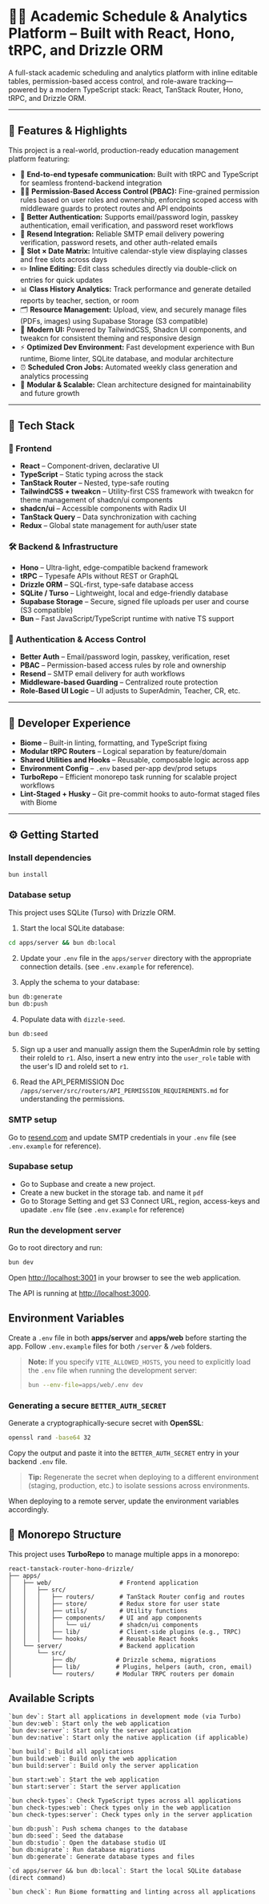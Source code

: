 # 🧑‍🏫 Academic Schedule & Analytics Platform – Built with React, Hono, tRPC, and Drizzle ORM

A full-stack academic scheduling and analytics platform with inline editable tables, permission-based access control, and role-aware tracking—powered by a modern TypeScript stack: React, TanStack Router, Hono, tRPC, and Drizzle ORM.

---

## 🌟 Features & Highlights

This project is a real-world, production-ready education management platform featuring:

- 🔄 **End-to-end typesafe communication:** Built with tRPC and TypeScript for seamless frontend-backend integration  
- 🧑‍🏫 **Permission-Based Access Control (PBAC):** Fine-grained permission rules based on user roles and ownership, enforcing scoped access with middleware guards to protect routes and API endpoints  
- 🔐 **Better Authentication:** Supports email/password login, passkey authentication, email verification, and password reset workflows  
- 📨 **Resend Integration:** Reliable SMTP email delivery powering verification, password resets, and other auth-related emails  
- 📅 **Slot × Date Matrix:** Intuitive calendar-style view displaying classes and free slots across days  
- ✏️ **Inline Editing:** Edit class schedules directly via double-click on entries for quick updates  
- 📊 **Class History Analytics:** Track performance and generate detailed reports by teacher, section, or room  
- 🗂️ **Resource Management:** Upload, view, and securely manage files (PDFs, images) using Supabase Storage (S3 compatible)  
- 🎨 **Modern UI:** Powered by TailwindCSS, Shadcn UI components, and tweakcn for consistent theming and responsive design  
- ⚡ **Optimized Dev Environment:** Fast development experience with Bun runtime, Biome linter, SQLite database, and modular architecture  
- ⏰ **Scheduled Cron Jobs:** Automated weekly class generation and analytics processing  
- 🧩 **Modular & Scalable:** Clean architecture designed for maintainability and future growth  

---

## 🔧 Tech Stack

### 🧱 Frontend

- **React** – Component-driven, declarative UI  
- **TypeScript** – Static typing across the stack  
- **TanStack Router** – Nested, type-safe routing  
- **TailwindCSS + tweakcn** – Utility-first CSS framework with tweakcn for theme management of shadcn/ui components
- **shadcn/ui** – Accessible components with Radix UI
- **TanStack Query** – Data synchronization with caching  
- **Redux** – Global state management for auth/user state  

### 🛠 Backend & Infrastructure

- **Hono** – Ultra-light, edge-compatible backend framework  
- **tRPC** – Typesafe APIs without REST or GraphQL  
- **Drizzle ORM** – SQL-first, type-safe database access  
- **SQLite / Turso** – Lightweight, local and edge-friendly database  
- **Supabase Storage** – Secure, signed file uploads per user and course (S3 compatible)
- **Bun** – Fast JavaScript/TypeScript runtime with native TS support  

### 🔐 Authentication & Access Control

- **Better Auth** – Email/password login, passkey, verification, reset  
- **PBAC** – Permission-based access rules by role and ownership  
- **Resend** – SMTP email delivery for auth workflows  
- **Middleware-based Guarding** – Centralized route protection  
- **Role-Based UI Logic** – UI adjusts to SuperAdmin, Teacher, CR, etc.  

---

## 🧪 Developer Experience

- **Biome** – Built-in linting, formatting, and TypeScript fixing  
- **Modular tRPC Routers** – Logical separation by feature/domain  
- **Shared Utilities and Hooks** – Reusable, composable logic across app  
- **Environment Config** – `.env` based per-app dev/prod setups  
- **TurboRepo** – Efficient monorepo task running for scalable project workflows  
- **Lint-Staged + Husky** – Git pre-commit hooks to auto-format staged files with Biome  

---

## ⚙️ Getting Started

### Install dependencies

```bash
bun install
```

### Database setup
This project uses SQLite (Turso) with Drizzle ORM.

1. Start the local SQLite database:

```bash
cd apps/server && bun db:local
```

2. Update your `.env` file in the `apps/server` directory with the appropriate connection details. (see `.env.example` for reference).

3. Apply the schema to your database:

```bash
bun db:generate
bun db:push
```
4. Populate data with `dizzle-seed`. 

```bash
bun db:seed
```

5. Sign up a user and manually assign them the SuperAdmin role by setting their roleId to `r1`. Also, insert a new entry into the `user_role` table with the user's ID and roleId set to `r1`.

6. Read the API_PERMISSION Doc `/apps/server/src/routers/API_PERMISSION_REQUIREMENTS.md` for understanding the permissions.

### SMTP setup
Go to [resend.com](https://resend.com) and update SMTP credentials in your `.env` file (see `.env.example` for reference).

### Supabase setup
- Go to Supbase and create a new project.
- Create a new bucket in the storage tab. and name it `pdf`
- Go to Storage Setting and get S3 Connect URL, region, access-keys and upadate `.env` file (see `.env.example` for reference)

### Run the development server
Go to root directory and run: 
```bash
bun dev
```


Open [http://localhost:3001](http://localhost:3001) in your browser to see the web application.

The API is running at [http://localhost:3000](http://localhost:3000).

## Environment Variables

Create a `.env` file in both **apps/server** and **apps/web** before starting the app. Follow `.env.example` files for both `/server` & `/web` folders.


> **Note:** If you specify `VITE_ALLOWED_HOSTS`, you need to explicitly load the `.env` file when running the development server:
>
> ```bash
> bun --env-file=apps/web/.env dev
> ```

### Generating a secure `BETTER_AUTH_SECRET`

Generate a cryptographically‑secure secret with **OpenSSL**:

```bash
openssl rand -base64 32
```

Copy the output and paste it into the `BETTER_AUTH_SECRET` entry in your backend `.env` file.

> **Tip:** Regenerate the secret when deploying to a different environment (staging, production, etc.) to isolate sessions across environments.


When deploying to a remote server, update the environment variables accordingly.

## 🧰 Monorepo Structure
This project uses **TurboRepo** to manage multiple apps in a monorepo:

```
react-tanstack-router-hono-drizzle/
├── apps/
│   ├── web/                   # Frontend application
│   │   ├── src/
│   │   │   ├── routers/       # TanStack Router config and routes
│   │   │   ├── store/         # Redux store for user state
│   │   │   ├── utils/         # Utility functions
│   │   │   ├── components/    # UI and app components
│   │   │   │   └── ui/        # shadcn/ui components
│   │   │   ├── lib/           # Client-side plugins (e.g., TRPC)
│   │   │   └── hooks/         # Reusable React hooks
│   └── server/                # Backend application
│       └── src/
│           ├── db/           # Drizzle schema, migrations
│           ├── lib/          # Plugins, helpers (auth, cron, email)
│           └── routers/      # Modular TRPC routers per domain
```

## Available Scripts
```
`bun dev`: Start all applications in development mode (via Turbo)
`bun dev:web`: Start only the web application
`bun dev:server`: Start only the server application
`bun dev:native`: Start only the native application (if applicable)

`bun build`: Build all applications
`bun build:web`: Build only the web application
`bun build:server`: Build only the server application

`bun start:web`: Start the web application
`bun start:server`: Start the server application

`bun check-types`: Check TypeScript types across all applications
`bun check-types:web`: Check types only in the web application
`bun check-types:server`: Check types only in the server application

`bun db:push`: Push schema changes to the database
`bun db:seed`: Seed the database
`bun db:studio`: Open the database studio UI
`bun db:migrate`: Run database migrations
`bun db:generate`: Generate database types and files

`cd apps/server && bun db:local`: Start the local SQLite database (direct command)

`bun check`: Run Biome formatting and linting across all applications
```
